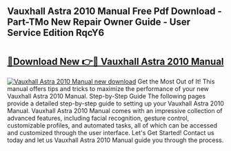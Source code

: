 ## Vauxhall Astra 2010 Manual Free Pdf Download - Part-TMo New Repair Owner Guide - User Service Edition RqcY6

# <h2><a href="http://cf2488.oget.top/?id=Vauxhall+Astra+2010+Manual">🔗Download New 👉🔴 Vauxhall Astra 2010 Manual</a></h2>

[![Vauxhall Astra 2010 Manual new download](https://i.imgur.com/5g1atiW.png)](http://cf2488.oget.top/?id=Vauxhall+Astra+2010+Manual)
Get the Most Out of It! This manual offers tips and tricks to maximize the performance of your new Vauxhall Astra 2010 Manual. Step-by-Step Guide The following pages provide a detailed step-by-step guide to setting up your Vauxhall Astra 2010 Manual. Vauxhall Astra 2010 Manual comes with an impressive collection of advanced features, including facial recognition, gesture control, customizable profiles, and automated tasks, all of which can be accessed and customized through the user interface. Let's Get Started! Contact us today and let us Vauxhall Astra 2010 Manual guide you through the process.
